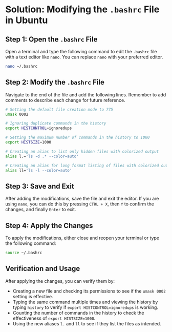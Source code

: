 # Solution: Modifying the `.bashrc` File in Ubuntu

## Step 1: Open the `.bashrc` File

Open a terminal and type the following command to edit the `.bashrc` file with a text editor like `nano`. You can replace `nano` with your preferred editor.

```sh
nano ~/.bashrc
```

## Step 2: Modify the `.bashrc` File

Navigate to the end of the file and add the following lines. Remember to add comments to describe each change for future reference.

```sh
# Setting the default file creation mode to 775
umask 0002

# Ignoring duplicate commands in the history
export HISTCONTROL=ignoredups

# Setting the maximum number of commands in the history to 1000
export HISTSIZE=1000

# Creating an alias to list only hidden files with colorized output
alias l.='ls -d .* --color=auto'

# Creating an alias for long format listing of files with colorized output
alias ll='ls -l --color=auto'
```

## Step 3: Save and Exit

After adding the modifications, save the file and exit the editor. If you are using `nano`, you can do this by pressing `CTRL + X`, then `Y` to confirm the changes, and finally `Enter` to exit.

## Step 4: Apply the Changes

To apply the modifications, either close and reopen your terminal or type the following command:

```sh
source ~/.bashrc
```

## Verification and Usage

After applying the changes, you can verify them by:

- Creating a new file and checking its permissions to see if the `umask 0002` setting is effective.
- Typing the same command multiple times and viewing the history by typing `history` to verify if `export HISTCONTROL=ignoredups` is working.
- Counting the number of commands in the history to check the effectiveness of `export HISTSIZE=1000`.
- Using the new aliases `l.` and `ll` to see if they list the files as intended.
